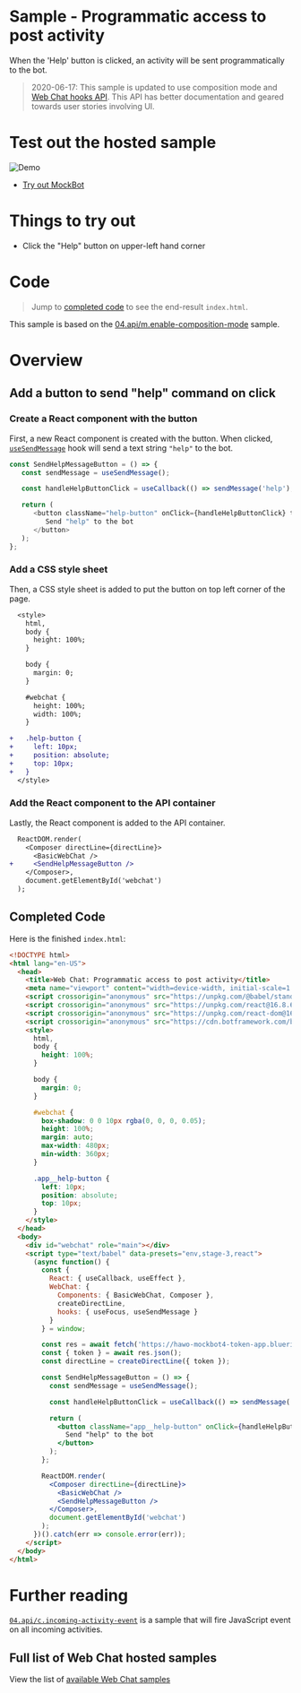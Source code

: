 # Sample - Programmatic access to post activity

When the 'Help' button is clicked, an activity will be sent programmatically to the bot.

> 2020-06-17: This sample is updated to use composition mode and [Web Chat hooks API](https://github.com/microsoft/BotFramework-WebChat/blob/master/docs/HOOKS.md). This API has better documentation and geared towards user stories involving UI.

# Test out the hosted sample

![Demo](https://raw.githubusercontent.com/microsoft/BotFramework-WebChat/master/samples/04.api/d.post-activity-event/demo.gif)

-  [Try out MockBot](https://microsoft.github.io/BotFramework-WebChat/04.api/d.post-activity-event)

# Things to try out

-  Click the "Help" button on upper-left hand corner

# Code

> Jump to [completed code](#completed-code) to see the end-result `index.html`.

This sample is based on the [04.api/m.enable-composition-mode](https://github.com/microsoft/BotFramework-WebChat/tree/main/samples/04.api/m.enable-composition-mode) sample.

# Overview

## Add a button to send "help" command on click

### Create a React component with the button

First, a new React component is created with the button. When clicked, [`useSendMessage`](https://github.com/microsoft/BotFramework-WebChat/blob/master/docs/HOOKS.md#usesendmessage) hook will send a text string `"help"` to the bot.

```js
const SendHelpMessageButton = () => {
   const sendMessage = useSendMessage();

   const handleHelpButtonClick = useCallback(() => sendMessage('help'), [sendMessage]);

   return (
      <button className="help-button" onClick={handleHelpButtonClick} type="button">
         Send "help" to the bot
      </button>
   );
};
```

### Add a CSS style sheet

Then, a CSS style sheet is added to put the button on top left corner of the page.

```diff
  <style>
    html,
    body {
      height: 100%;
    }

    body {
      margin: 0;
    }

    #webchat {
      height: 100%;
      width: 100%;
    }

+   .help-button {
+     left: 10px;
+     position: absolute;
+     top: 10px;
+   }
  </style>
```

### Add the React component to the API container

Lastly, the React component is added to the API container.

```diff
  ReactDOM.render(
    <Composer directLine={directLine}>
      <BasicWebChat />
+     <SendHelpMessageButton />
    </Composer>,
    document.getElementById('webchat')
  );
```

## Completed Code

Here is the finished `index.html`:

<!-- prettier-ignore-start -->
```html
<!DOCTYPE html>
<html lang="en-US">
  <head>
    <title>Web Chat: Programmatic access to post activity</title>
    <meta name="viewport" content="width=device-width, initial-scale=1.0" />
    <script crossorigin="anonymous" src="https://unpkg.com/@babel/standalone@7.8.7/babel.min.js"></script>
    <script crossorigin="anonymous" src="https://unpkg.com/react@16.8.6/umd/react.development.js"></script>
    <script crossorigin="anonymous" src="https://unpkg.com/react-dom@16.8.6/umd/react-dom.development.js"></script>
    <script crossorigin="anonymous" src="https://cdn.botframework.com/botframework-webchat/latest/webchat.js"></script>
    <style>
      html,
      body {
        height: 100%;
      }

      body {
        margin: 0;
      }

      #webchat {
        box-shadow: 0 0 10px rgba(0, 0, 0, 0.05);
        height: 100%;
        margin: auto;
        max-width: 480px;
        min-width: 360px;
      }

      .app__help-button {
        left: 10px;
        position: absolute;
        top: 10px;
      }
    </style>
  </head>
  <body>
    <div id="webchat" role="main"></div>
    <script type="text/babel" data-presets="env,stage-3,react">
      (async function() {
        const {
          React: { useCallback, useEffect },
          WebChat: {
            Components: { BasicWebChat, Composer },
            createDirectLine,
            hooks: { useFocus, useSendMessage }
          }
        } = window;

        const res = await fetch('https://hawo-mockbot4-token-app.blueriver-ce85e8f0.westus.azurecontainerapps.io/api/token/directline', { method: 'POST' });
        const { token } = await res.json();
        const directLine = createDirectLine({ token });

        const SendHelpMessageButton = () => {
          const sendMessage = useSendMessage();

          const handleHelpButtonClick = useCallback(() => sendMessage('help'), [sendMessage]);

          return (
            <button className="app__help-button" onClick={handleHelpButtonClick} type="button">
              Send "help" to the bot
            </button>
          );
        };

        ReactDOM.render(
          <Composer directLine={directLine}>
            <BasicWebChat />
            <SendHelpMessageButton />
          </Composer>,
          document.getElementById('webchat')
        );
      })().catch(err => console.error(err));
    </script>
  </body>
</html>
```
<!-- prettier-ignore-end -->

# Further reading

[`04.api/c.incoming-activity-event`](https://github.com/microsoft/BotFramework-WebChat/tree/main/samples/15.a.incoming-activity-event) is a sample that will fire JavaScript event on all incoming activities.

## Full list of Web Chat hosted samples

View the list of [available Web Chat samples](https://github.com/microsoft/BotFramework-WebChat/tree/main/samples)
